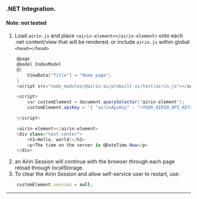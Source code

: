 ### .NET Integration. 
#### Note: not tested
1. Load `airin.js` and place `<airin-element></airin-element>` onto each .net content/view that will be rendered. or include `airin.js` within global `<head></head>` 

``` cs
    @page
    @model IndexModel
    @{
        ViewData["Title"] = "Home page";
    }
    <script src="node_modules/@airin-ai/prebuilt-ui/test/airin.js"></script>

    <script>
        var customElement = document.querySelector('airin-element');
        customElement.apiKey = '{ "airinApiKey" : "<YOUR_AIRIN_API_KEY>"}';

    </script>

    <airin-element></airin-element>
    <div class="text-center">
        <h1>Hello, world!</h1>
        <p>The time on the server is @DateTime.Now</p>
    </div>
 ```

2. an Airin Session will continue with the browser through each page reload through localStorage.
3. To clear the Airin Session and allow self-service user to restart, use:

``` javascript
    customElement.session = null;
```
---
